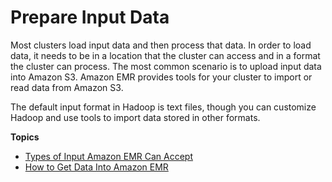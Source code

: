 # Prepare Input Data<a name="emr-plan-input"></a>

Most clusters load input data and then process that data\. In order to load data, it needs to be in a location that the cluster can access and in a format the cluster can process\. The most common scenario is to upload input data into Amazon S3\. Amazon EMR provides tools for your cluster to import or read data from Amazon S3\.

The default input format in Hadoop is text files, though you can customize Hadoop and use tools to import data stored in other formats\. 

**Topics**
+ [Types of Input Amazon EMR Can Accept](emr-plan-input-accept.md)
+ [How to Get Data Into Amazon EMR](emr-plan-get-data-in.md)